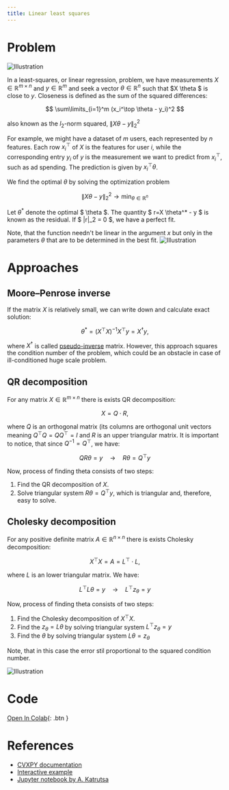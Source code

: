 ```yaml
---
title: Linear least squares
---
```


# Problem

![Illustration](lls_idea.svg)

In a least-squares, or linear regression, problem, we have measurements $X \in \mathbb{R}^{m \times n}$ and $y \in \mathbb{R}^{m}$ and seek a vector $\theta \in \mathbb{R}^{n}$ such that $X \theta $ is close to $y$. Closeness is defined as the sum of the squared differences: 

$$ 
\sum\limits_{i=1}^m (x_i^\top \theta - y_i)^2
$$

also known as the $l_2$-norm squared, $\|X \theta - y\|^2_2$

For example, we might have a dataset of $m$ users, each represented by $n$ features. Each row $x_i^\top$ of $X$ is the features for user $i$, while the corresponding entry $y_i$ of $y$ is the measurement we want to predict from $x_i^\top$, such as ad spending. The prediction is given by $x_i^\top \theta$.

We find the optimal $\theta$ by solving the optimization problem

$$
\|X \theta - y\|^2_2 \to \min_{\theta \in \mathbb{R}^{n}}
$$

Let $\theta^*$ denote the optimal $ \theta $. The quantity $ r=X \theta^* - y $ is known as the residual. If $ \|r\|_2 = 0 $, we have a perfect fit.

Note, that the function needn't be linear in the argument $x$ but only in the parameters $\theta$ that are to be determined in the best fit.
![Illustration](non_linear_fit.svg)

# Approaches

## Moore–Penrose inverse
If the matrix $X$ is relatively small, we can write down and calculate exact solution:

$$
\theta^* = (X^\top X)^{-1} X^\top y = X^\dagger y, 
$$

where $X^\dagger$ is called [pseudo-inverse](https://en.wikipedia.org/wiki/Moore%E2%80%93Penrose_inverse) matrix. However, this approach squares the condition number of the problem, which could be an obstacle in case of ill-conditioned huge scale problem. 

## QR decomposition
For any matrix $X \in \mathbb{R}^{m \times n}$ there is exists QR decomposition:

$$
X = Q \cdot R,
$$

where  $Q$ is an orthogonal matrix (its columns are orthogonal unit vectors meaning  $Q^\top Q=QQ^\top=I$ and $R$ is an upper triangular matrix. It is important to notice, that since $Q^{-1} = Q^\top$, we have:

$$
QR\theta = y \quad \longrightarrow \quad R \theta = Q^\top y
$$

Now, process of finding theta consists of two steps:

1. Find the QR decomposition of $X$.
1. Solve triangular system $R \theta = Q^\top y$, which is triangular and, therefore, easy to solve.

## Cholesky decomposition
For any positive definite matrix $A \in \mathbb{R}^{n \times n}$ there is exists Cholesky decomposition:

$$
X^\top X = A = L^\top \cdot L,
$$

where  $L$ is an lower triangular matrix. We have:

$$
L^\top L\theta = y \quad \longrightarrow \quad L^\top z_\theta = y
$$

Now, process of finding theta consists of two steps:

1. Find the Cholesky decomposition of $X^\top X$.
1. Find the $z_\theta = L\theta$ by solving triangular system $L^\top z_\theta = y$
1. Find the $\theta$ by solving triangular system $L\theta = z_\theta$

Note, that in this case the error stil proportional to the squared condition number.

![Illustration](lls_times.svg)

# Code
[Open In Colab](https://colab.research.google.com/github/MerkulovDaniil/optim/blob/master/assets/Notebooks/Least_squares.ipynb){: .btn }
# References
* [CVXPY documentation](https://www.cvxpy.org/examples/basic/least_squares.html)
* [Interactive example](http://setosa.io/ev/ordinary-least-squares-regression/)
* [Jupyter notebook by A. Katrutsa](https://nbviewer.jupyter.org/github/amkatrutsa/MIPT-Opt/blob/master/16-LSQ/Seminar16en.ipynb)